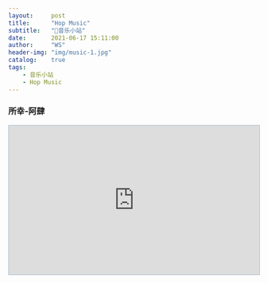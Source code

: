 ```yaml
---
layout:     post
title:      "Hop Music"
subtitle:   "🎵音乐小站"
date:       2021-06-17 15:11:00
author:     "WS"
header-img: "img/music-1.jpg"
catalog:    true
tags:
    - 音乐小站
    - Hop Music
---
```


### 所幸-阿肆

<iframe src="https://music.taihe.com/song/T10047708491" width="780" height="300" style="border:1px solid #aabbcc;max-width: 100%;" allowfullscreen="true" mozallowfullscreen="true" webkitallowfullscreen="true"></iframe>

